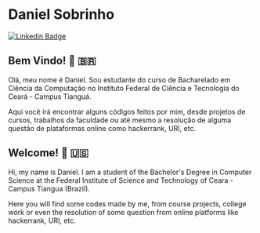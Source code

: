 # Daniel Sobrinho

[![Linkedin Badge](https://img.shields.io/badge/-Daniel%20Sobrinho-informational?style=flat-square&logo=linkedin&link=http://www.linkedin.com/in/danielsobrinho1911)](https://www.linkedin.com/in/danielsobrinho1911)

## Bem Vindo! :wave: :brazil:
Olá, meu nome é Daniel. Sou estudante do curso de Bacharelado em Ciência da Computação no Instituto Federal de Ciência e Tecnologia do Ceará - Campus Tianguá.

Aqui você irá encontrar alguns códigos feitos por mim, desde projetos de cursos, trabalhos da faculdade ou até mesmo a resolução de alguma questão de plataformas online como hackerrank, URI, etc.

## Welcome! :wave: :us:
Hi, my name is Daniel. I am a student of the Bachelor's Degree in Computer Science at the Federal Institute of Science and Technology of Ceara - Campus Tiangua (Brazil).

Here you will find some codes made by me, from course projects, college work or even the resolution of some question from online platforms like hackerrank, URI, etc.
